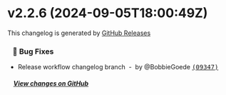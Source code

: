 # v2.2.6 (2024-09-05T18:00:49Z)

This changelog is generated by [GitHub Releases](https://github.com/BobbieGoede/motion/releases/tag/v2.2.6)

### &nbsp;&nbsp;&nbsp;🐞 Bug Fixes

- Release workflow changelog branch &nbsp;-&nbsp; by @BobbieGoede [<samp>(09347)</samp>](https://github.com/BobbieGoede/motion/commit/09347bb)

##### &nbsp;&nbsp;&nbsp;&nbsp;[View changes on GitHub](https://github.com/BobbieGoede/motion/compare/v2.2.5...v2.2.6)


